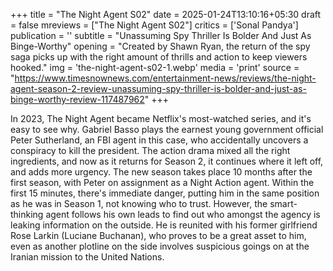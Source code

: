 +++
title = "The Night Agent S02"
date = 2025-01-24T13:10:16+05:30
draft = false
mreviews = ["The Night Agent S02"]
critics = ['Sonal Pandya']
publication = ''
subtitle = "Unassuming Spy Thriller Is Bolder And Just As Binge-Worthy"
opening = "Created by Shawn Ryan, the return of the spy saga picks up with the right amount of thrills and action to keep viewers hooked."
img = 'the-night-agent-s02-1.webp'
media = 'print'
source = "https://www.timesnownews.com/entertainment-news/reviews/the-night-agent-season-2-review-unassuming-spy-thriller-is-bolder-and-just-as-binge-worthy-review-117487962"
+++

In 2023, The Night Agent became Netflix's most-watched series, and it's easy to see why. Gabriel Basso plays the earnest young government official Peter Sutherland, an FBI agent in this case, who accidentally uncovers a conspiracy to kill the president. The action drama mixed all the right ingredients, and now as it returns for Season 2, it continues where it left off, and adds more urgency. The new season takes place 10 months after the first season, with Peter on assignment as a Night Action agent. Within the first 15 minutes, there's immediate danger, putting him in the same position as he was in Season 1, not knowing who to trust. However, the smart-thinking agent follows his own leads to find out who amongst the agency is leaking information on the outside. He is reunited with his former girlfriend Rose Larkin (Luciane Buchanan), who proves to be a great asset to him, even as another plotline on the side involves suspicious goings on at the Iranian mission to the United Nations.
